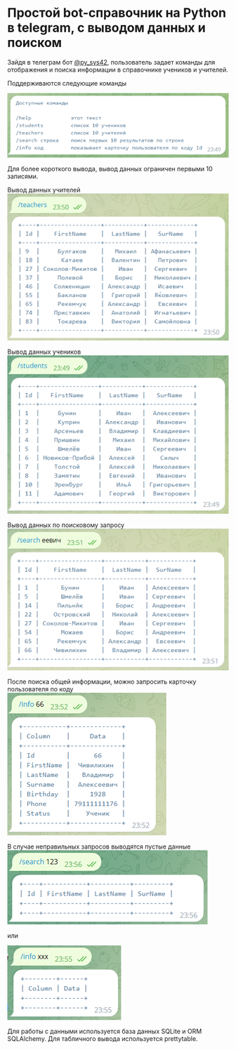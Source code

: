 Простой bot-справочник на Python в telegram, с выводом данных и поиском
=========================================

Зайдя в телеграм бот [@py_sys42](https://t.me/py_sys42_bot), пользователь задает команды для отображения и поиска информации в справочнике учеников и учителей.

Поддерживаются следующие команды

![Screenshot](help.png)

Для более короткого вывода, вывод данных ограничен первыми 10 записями. 

Вывод данных учителей
![Screenshot](teachers.png)


Вывод данных учеников
![Screenshot](students.png)

Вывод данных по поисковому запросу
![Screenshot](search.png)

После поиска общей информации, можно запросить карточку пользователя по коду
![Screenshot](card.png)

В случае неправильных запросов выводятся пустые данные   
![Screenshot](empty2.png)

или

![Screenshot](empty1.png)

Для работы с данными используется база данных SQLite и ORM SQLAlchemy. Для табличного вывода используется prettytable.